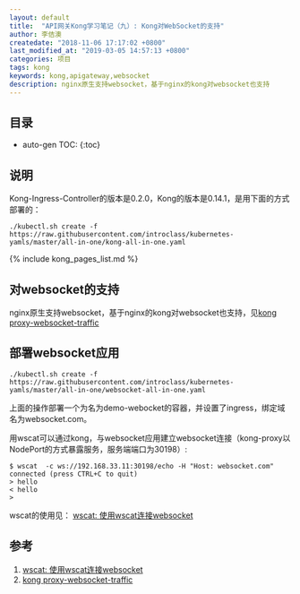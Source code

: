 ```yaml
---
layout: default
title:  "API网关Kong学习笔记（九）: Kong对WebSocket的支持"
author: 李佶澳
createdate: "2018-11-06 17:17:02 +0800"
last_modified_at: "2019-03-05 14:57:13 +0800"
categories: 项目
tags: kong 
keywords: kong,apigateway,websocket
description: nginx原生支持websocket，基于nginx的kong对websocket也支持
---
```


## 目录
* auto-gen TOC:
{:toc}

## 说明



Kong-Ingress-Controller的版本是0.2.0，Kong的版本是0.14.1，是用下面的方式部署的：

	./kubectl.sh create -f https://raw.githubusercontent.com/introclass/kubernetes-yamls/master/all-in-one/kong-all-in-one.yaml

{% include kong_pages_list.md %}

## 对websocket的支持

nginx原生支持websocket，基于nginx的kong对websocket也支持，见[kong proxy-websocket-traffic][2]

## 部署websocket应用

	./kubectl.sh create -f https://raw.githubusercontent.com/introclass/kubernetes-yamls/master/all-in-one/websocket-all-in-one.yaml

上面的操作部署一个为名为demo-webocket的容器，并设置了ingress，绑定域名为websocket.com。

用wscat可以通过kong，与websocket应用建立websocket连接（kong-proxy以NodePort的方式暴露服务，服务端端口为30198）:

	$ wscat  -c ws://192.168.33.11:30198/echo -H "Host: websocket.com"
	connected (press CTRL+C to quit)
	> hello
	< hello
	>

wscat的使用见： [wscat: 使用wscat连接websocket][1]

## 参考

1. [wscat: 使用wscat连接websocket][1]
2. [kong proxy-websocket-traffic][2]

[1]: https://www.lijiaocn.com/%E6%8A%80%E5%B7%A7/2010/01/01/tool-box-wscat.html "wscat: 使用wscat连接websocket"
[2]: https://docs.konghq.com/0.14.x/proxy/#proxy-websocket-traffic "kong proxy-websocket-traffic"
